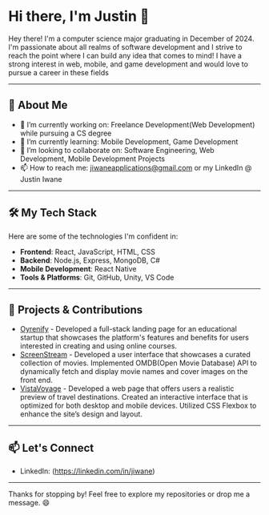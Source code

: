 # Hi there, I'm Justin 👋

Hey there! I'm a computer science major graduating in December of 2024. I'm passionate about all realms of software development and I strive to reach the point where I can build any idea that comes to mind! I have a strong interest in web, mobile, and game development and would love to pursue a career in these fields

---

## 🌟 About Me

- 🔭 I’m currently working on: Freelance Development(Web Development) while pursuing a CS degree
- 🌱 I’m currently learning: Mobile Development, Game Development
- 👯 I’m looking to collaborate on: Software Engineering, Web Development, Mobile Development Projects
- 📫 How to reach me: jiwaneapplications@gmail.com or my LinkedIn @ Justin Iwane

---

## 🛠️ My Tech Stack

Here are some of the technologies I'm confident in:

- **Frontend**: React, JavaScript, HTML, CSS
- **Backend**: Node.js, Express, MongoDB, C#
- **Mobile Development**: React Native
- **Tools & Platforms**: Git, GitHub, Unity, VS Code
  
---

## 💼 Projects & Contributions

- [Oyrenify](https://oyrenify.org/) - Developed a full-stack landing page for an educational startup that showcases the platform's features and benefits for users interested in creating and using online courses.
- [ScreenStream](https://github.com/ijustin125i/ScreenStream.git) - Developed a user interface that showcases a curated collection of movies. Implemented OMDB(Open Movie Database) API to dynamically fetch and display movie names and cover images on the front end.
- [VistaVoyage](https://github.com/ijustin125i/VistaVoyage.git) - Developed a web page that offers users a realistic preview of travel destinations. Created an interactive interface that is optimized for both desktop and mobile devices. Utilized CSS Flexbox to enhance the site’s design and layout.

---

## 📫 Let's Connect

- LinkedIn: (https://linkedin.com/in/jiwane)

---

Thanks for stopping by! Feel free to explore my repositories or drop me a message. 😄
